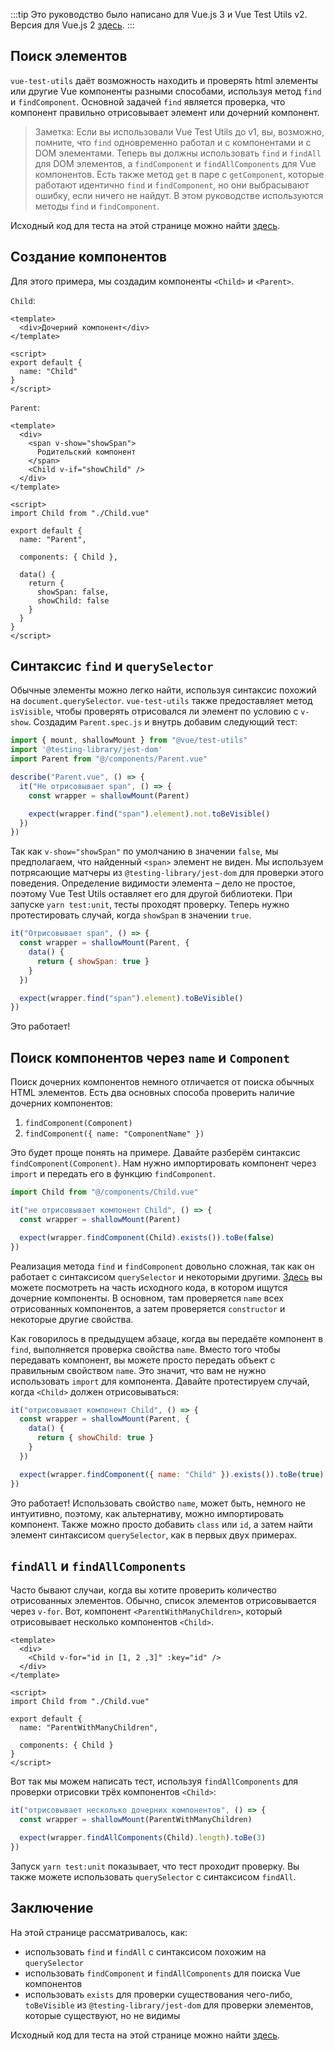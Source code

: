 :::tip Это руководство было написано для Vue.js 3 и Vue Test Utils v2.
Версия для Vue.js 2 [здесь](/ru).
:::

## Поиск элементов

`vue-test-utils` даёт возможность находить и проверять html элементы или другие Vue компоненты разными способами, используя метод `find` и `findComponent`. Основной задачей `find` является проверка, что компонент правильно отрисовывает элемент или дочерний компонент.

> Заметка: Если вы использовали Vue Test Utils до v1, вы, возможно, помните, что `find` одновременно работал и с компонентами и с DOM элементами. Теперь вы должны использовать `find` и `findAll` для DOM элементов, а `findComponent` и `findAllComponents` для Vue компонентов. Есть также метод `get` в паре с `getComponent`, которые работают идентично `find` и `findComponent`, но они выбрасывают ошибку, если ничего не найдут. В этом руководстве используются методы `find` и `findComponent`.

Исходный код для теста на этой странице можно найти [здесь](https://github.com/lmiller1990/vue-testing-handbook/tree/master/demo-app-vue-3/tests/unit/Parent.spec.js).

## Создание компонентов

Для этого примера, мы создадим компоненты `<Child>` и `<Parent>`.

`Child`: 

```vue
<template>
  <div>Дочерний компонент</div>
</template>

<script>
export default {
  name: "Child"
}
</script>
```

`Parent`:

```vue
<template>
  <div>
    <span v-show="showSpan">
      Родительский компонент
    </span>
    <Child v-if="showChild" />
  </div>
</template>

<script>
import Child from "./Child.vue"

export default {
  name: "Parent",

  components: { Child },

  data() {
    return {
      showSpan: false,
      showChild: false
    }
  }
}
</script>
```

## Синтаксис `find` и `querySelector`

Обычные элементы можно легко найти, используя синтаксис похожий на `document.querySelector`. `vue-test-utils` также предоставляет метод `isVisible`, чтобы проверять отрисовался ли элемент по условию с `v-show`. Создадим `Parent.spec.js` и внутрь добавим следующий тест:

```js
import { mount, shallowMount } from "@vue/test-utils"
import '@testing-library/jest-dom'
import Parent from "@/components/Parent.vue"

describe("Parent.vue", () => {
  it("Не отрисовывает span", () => {
    const wrapper = shallowMount(Parent)

    expect(wrapper.find("span").element).not.toBeVisible()
  })
})
```

Так как `v-show="showSpan"` по умолчанию в значении `false`, мы предполагаем, что найденный `<span>` элемент не виден. Мы используем потрясающие матчеры из `@testing-library/jest-dom` для проверки этого поведения. Определение видимости элемента – дело не простое, поэтому Vue Test Utils оставляет его для другой библиотеки. При запуске `yarn test:unit`, тесты проходят проверку. Теперь нужно протестировать случай, когда `showSpan` в значении `true`.

```js
it("Отрисовывает span", () => {
  const wrapper = shallowMount(Parent, {
    data() {
      return { showSpan: true }
    }
  })

  expect(wrapper.find("span").element).toBeVisible()
})
```

 Это работает!

## Поиск компонентов через `name` и `Component`

Поиск дочерних компонентов немного отличается от поиска обычных HTML элементов. Есть два основных способа проверить наличие дочерних компонентов:

1. `findComponent(Component)`
2. `findComponent({ name: "ComponentName" })`

Это будет проще понять на примере. Давайте разберём синтаксис `findComponent(Component)`. Нам нужно импортировать компонент через `import` и передать его в функцию `findComponent`.

```js
import Child from "@/components/Child.vue"

it("не отрисовывает компонент Child", () => {
  const wrapper = shallowMount(Parent)

  expect(wrapper.findComponent(Child).exists()).toBe(false)
})
```

Реализация метода `find` и `findComponent` довольно сложная, так как он работает с синтаксисом `querySelector` и некоторыми другими. [Здесь](https://github.com/vuejs/vue-test-utils/blob/dev/packages/test-utils/src/find.js) вы можете посмотреть на часть исходного кода, в котором ищутся дочерние компоненты. В основном, там проверяется `name` всех отрисованных компонентов, а затем проверяется `constructor` и некоторые другие свойства. 

Как говорилось в предыдущем абзаце, когда вы передаёте компонент в `find`, выполняется проверка свойства `name`.
Вместо того чтобы передавать компонент, вы можете просто передать объект с правильным свойством `name`. Это значит, что вам не нужно использовать `import` для компонента. Давайте протестируем случай, когда `<Child>` должен отрисовываться:

```js
it("отрисовывает компонент Child", () => {
  const wrapper = shallowMount(Parent, {
    data() {
      return { showChild: true }
    }
  })

  expect(wrapper.findComponent({ name: "Child" }).exists()).toBe(true)
})
```

Это работает! Использовать свойство `name`, может быть, немного не интуитивно, поэтому, как альтернативу, можно импортировать компонент. Также можно просто добавить `class` или `id`, а затем найти элемент синтаксисом `querySelector`, как в первых двух примерах.

## `findAll` и `findAllComponents`

Часто бывают случаи, когда вы хотите проверить количество отрисованных элементов. Обычно, список элементов отрисовывается через `v-for`. Вот, компонент `<ParentWithManyChildren>`, который отрисовывает несколько компонентов `<Child>`.

```vue
<template>
  <div>
    <Child v-for="id in [1, 2 ,3]" :key="id" />
  </div>
</template>

<script>
import Child from "./Child.vue"

export default {
  name: "ParentWithManyChildren",

  components: { Child }
}
</script>
```

Вот так мы можем написать тест, используя `findAllComponents` для проверки отрисовки трёх компонентов `<Child>`:

```js
it("отрисовывает несколько дочерних компонентов", () => {
  const wrapper = shallowMount(ParentWithManyChildren)

  expect(wrapper.findAllComponents(Child).length).toBe(3)
})
```

Запуск `yarn test:unit` показывает, что тест проходит проверку. Вы также можете использовать `querySelector` с синтаксисом `findAll`.

## Заключение

На этой странице рассматривалось, как:

- использовать `find` и `findAll` с синтаксисом похожим на `querySelector`
- использовать `findComponent` и `findAllComponents` для поиска Vue компонентов
- использовать `exists` для проверки существования чего-либо, `toBeVisible` из `@testing-library/jest-dom` для проверки элементов, которые существуют, но не видимы

Исходный код для теста на этой странице можно найти [здесь](https://github.com/lmiller1990/vue-testing-handbook/tree/master/demo-app-vue-3/tests/unit/Parent.spec.js).

